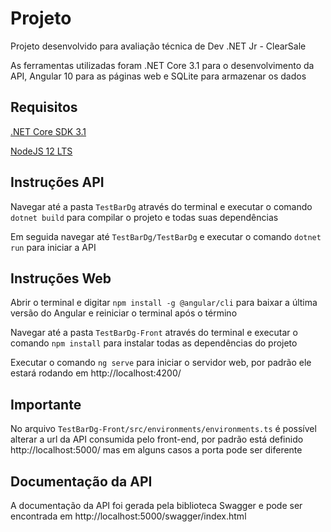 # Projeto

Projeto desenvolvido para avaliação técnica de Dev .NET Jr - ClearSale  
  
As ferramentas utilizadas foram .NET Core 3.1 para o desenvolvimento da API, Angular 10 para as páginas web e SQLite para armazenar os dados

## Requisitos

[.NET Core SDK 3.1](https://dotnet.microsoft.com/download/dotnet-core/3.1)  
  
[NodeJS 12 LTS](https://nodejs.org/en/download/)  

## Instruções API

Navegar até a pasta `TestBarDg` através do terminal e executar o comando `dotnet build` para compilar o projeto e todas suas dependências  
  
Em seguida navegar até `TestBarDg/TestBarDg` e executar o comando `dotnet run` para iniciar a API

## Instruções Web

Abrir o terminal e digitar `npm install -g @angular/cli` para baixar a última versão do Angular e reiniciar o terminal após o término  
  
Navegar até a pasta `TestBarDg-Front` através do terminal e executar o comando `npm install` para instalar todas as dependências do projeto   
  
Executar o comando `ng serve` para iniciar o servidor web, por padrão ele estará rodando em http://localhost:4200/

## Importante

No arquivo `TestBarDg-Front/src/environments/environments.ts` é possível alterar a url da API consumida pelo front-end, por padrão está definido http://localhost:5000/ mas em alguns casos a porta pode ser diferente

## Documentação da API

A documentação da API foi gerada pela biblioteca Swagger e pode ser encontrada em http://localhost:5000/swagger/index.html